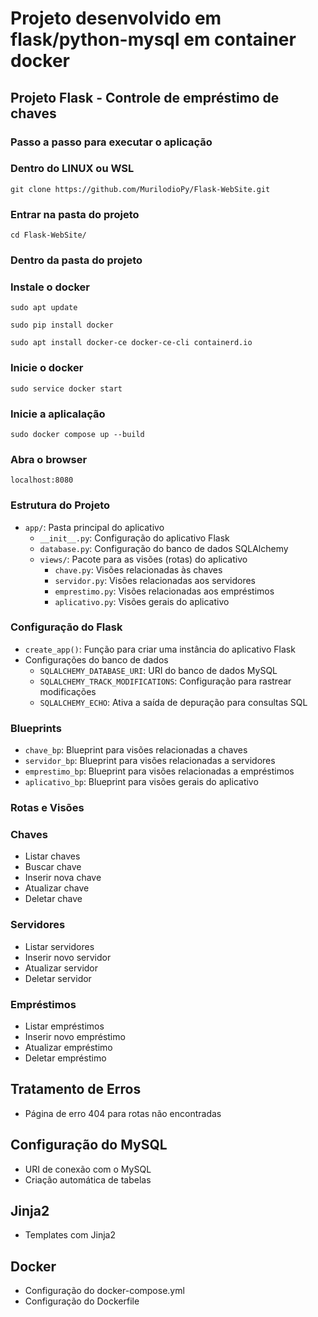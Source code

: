 
# Projeto desenvolvido em flask/python-mysql em container docker
## Projeto Flask - Controle de empréstimo de chaves

### Passo a passo para executar o aplicação 
### Dentro do LINUX ou WSL
```
git clone https://github.com/MurilodioPy/Flask-WebSite.git
```
### Entrar na pasta do projeto
```
cd Flask-WebSite/
```
### Dentro da pasta do projeto
### Instale o docker
```
sudo apt update 
```
```
sudo pip install docker
```
```
sudo apt install docker-ce docker-ce-cli containerd.io 
```
### Inicie o docker
```
sudo service docker start
```
### Inicie a aplicalação
```
sudo docker compose up --build 
```
### Abra o browser 
```
localhost:8080
```

### Estrutura do Projeto
- `app/`: Pasta principal do aplicativo
  - `__init__.py`: Configuração do aplicativo Flask
  - `database.py`: Configuração do banco de dados SQLAlchemy
  - `views/`: Pacote para as visões (rotas) do aplicativo
    - `chave.py`: Visões relacionadas às chaves
    - `servidor.py`: Visões relacionadas aos servidores
    - `emprestimo.py`: Visões relacionadas aos empréstimos
    - `aplicativo.py`: Visões gerais do aplicativo

### Configuração do Flask

- `create_app()`: Função para criar uma instância do aplicativo Flask
- Configurações do banco de dados
  - `SQLALCHEMY_DATABASE_URI`: URI do banco de dados MySQL
  - `SQLALCHEMY_TRACK_MODIFICATIONS`: Configuração para rastrear modificações
  - `SQLALCHEMY_ECHO`: Ativa a saída de depuração para consultas SQL

### Blueprints

- `chave_bp`: Blueprint para visões relacionadas a chaves
- `servidor_bp`: Blueprint para visões relacionadas a servidores
- `emprestimo_bp`: Blueprint para visões relacionadas a empréstimos
- `aplicativo_bp`: Blueprint para visões gerais do aplicativo

### Rotas e Visões

### Chaves

- Listar chaves
- Buscar chave
- Inserir nova chave
- Atualizar chave
- Deletar chave

### Servidores

- Listar servidores
- Inserir novo servidor
- Atualizar servidor
- Deletar servidor

### Empréstimos

- Listar empréstimos
- Inserir novo empréstimo
- Atualizar empréstimo
- Deletar empréstimo

## Tratamento de Erros

- Página de erro 404 para rotas não encontradas

## Configuração do MySQL

- URI de conexão com o MySQL
- Criação automática de tabelas 

## Jinja2

- Templates com Jinja2

## Docker

- Configuração do docker-compose.yml
- Configuração do Dockerfile

